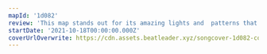 ```yaml
---
mapId: '1d082'
review: 'This map stands out for its amazing lights and  patterns that are super engaging, with just the right amount of challenge for any skill level! The full spread covers a wide progression of difficulty , so that everyone can enjoy this awesome map.'
startDate: '2021-10-18T00:00:00.000Z'
coverUrlOverwrite: https://cdn.assets.beatleader.xyz/songcover-1d082-cover.jpg
---
```

